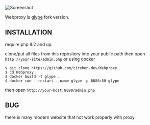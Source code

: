 ![Screenshot](screenshot.png)

Webproxy is [glype](https://github.com/vincentclee/glype) fork version.

## INSTALLATION

require php 8.2 and up.

clone/put all files from this repository into your public path then open `http://your-site/admin.php` or using docker

```
$ git clone https://github.com/cirebon-dev/Webproxy
$ cd Webproxy
$ docker build -t glype .
$ docker run --restart --name glype -p 8080:80 glype
```
then open `http://your-host:8080/admin.php`

## BUG

there is many modern website that not work properly with proxy.